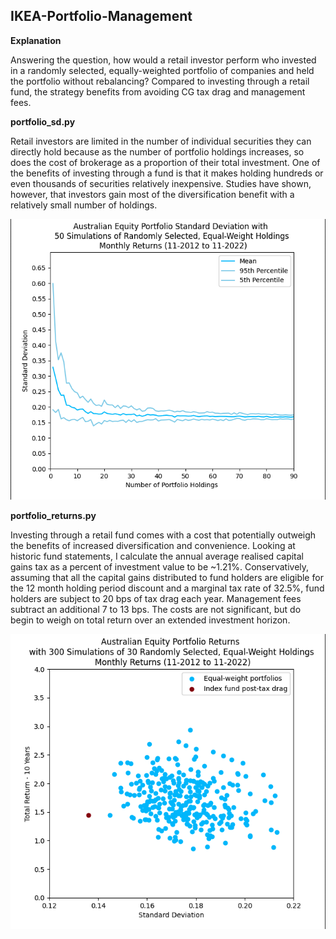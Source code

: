 ## IKEA-Portfolio-Management

**Explanation**

Answering the question, how would a retail investor perform who invested in a randomly selected, equally-weighted portfolio of companies and held the portfolio without rebalancing? 
Compared to investing through a retail fund, the strategy benefits from avoiding CG tax drag and management fees.

**portfolio_sd.py**

Retail investors are limited in the number of individual securities they
can directly hold because as the number of portfolio holdings 
increases, so does the cost of brokerage as a proportion of their total 
investment. One of the benefits of investing through a fund is that it makes holding
 hundreds or even thousands of securities relatively inexpensive. Studies have shown, however, that investors gain most of the diversification benefit with a relatively small number of holdings. 

![](image1.png)

**portfolio_returns.py**

Investing through a retail fund comes with a cost that 
potentially outweigh the benefits of increased diversification and 
convenience. Looking at historic fund statements, I calculate the annual average realised capital gains tax as a percent of investment value to be ~1.21%. Conservatively, assuming that all the capital gains distributed to fund holders are eligible for the 12 month holding period discount and a marginal tax rate of 32.5%, fund holders are subject to 20 bps of tax drag each year. Management fees subtract an additional 7 to 13 bps. The costs are not significant, but do begin to weigh on total return over an extended investment horizon.

![](image2.png)
